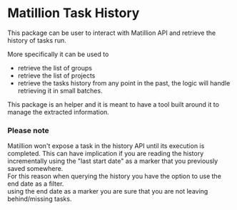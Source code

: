 # Matillion Task History

This package can be user to interact with Matillion API and retrieve the history of tasks run. 

More specifically it can be used to
- retrieve the list of groups 
- retrieve the list of projects
- retrieve the tasks history from any point in the past, the logic will handle retrieving it in small batches.

This package is an helper and it is meant to have a tool built around it to manage the extracted information.

### Please note
Matillion won't expose a task in the history API until its execution is completed.
This can have implication if you are reading the history incrementally using the "last start date" as a marker that you previously saved somewhere.  
For this reason when querying the history you have the option to use the end date as a filter.  
using the end date as a marker you are sure that you are not leaving behind/missing tasks. 
